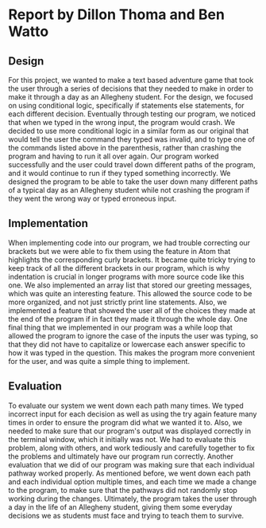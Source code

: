 # Report by Dillon Thoma and Ben Watto

## Design
For this project, we wanted to make a text based adventure game that took the user
through a series of decisions that they needed to make in order to make it through
a day as an Allegheny student. For the design, we focused on using conditional logic,
specifically if statements else statements, for each different decision. Eventually
through testing our program, we noticed that when we typed in the wrong input, the
program would crash. We decided to use more conditional logic in a similar form as
our original that would tell the user the command they typed was invalid, and to
type one of the commands listed above in the parenthesis, rather than crashing the
program and having to run it all over again.  Our program worked successfully and
the user could travel down different paths of the program, and it  would continue
to run if they typed something incorrectly. We designed the program to be able to
take the user down many different paths of a typical day as an Allegheny student
while not crashing the program if they went the wrong way or typed erroneous input.

## Implementation
When implementing code into our program, we had trouble correcting our brackets but
we were able to fix them using the feature in Atom that highlights the corresponding
curly brackets. It became quite tricky trying to keep track of all the different
brackets in our program, which is why indentation is crucial in longer programs with
more source code like this one. We also implemented an array list that stored our
greeting messages, which was quite an interesting feature. This allowed the source
code to be more organized, and not just strictly print line statements. Also, we
implemented a feature that showed the user all of the choices they made at the end
of the program if in fact they made it through the whole day. One final thing that
we implemented in our program was a while loop that allowed the program to ignore
the case of the inputs the user was typing, so that they did not have to capitalize
or lowercase each answer specific to how it was typed in the question. This makes
the program more convenient for the user, and was quite a simple thing to implement.

## Evaluation
To evaluate our system we went down each path many times. We typed incorrect input
for each decision as well as using the try again feature many times in order to ensure
the program did what we wanted it to. Also, we needed to make sure that our program's
output was displayed correctly in the terminal window, which it initially was not.
We had to evaluate this problem, along with others, and work tediously and carefully
together to fix the problems and ultimately have our program run correctly. Another
evaluation that we did of our program was making sure that each individual pathway
worked properly. As mentioned before, we went down each path and each individual
option multiple times, and each time we made a change to the program, to make sure
that the pathways did not randomly stop working during the changes. Ultimately, the
program takes the user through a day in the life of an Allegheny student, giving
them some everyday decisions we as students must face and trying to teach them to survive.
